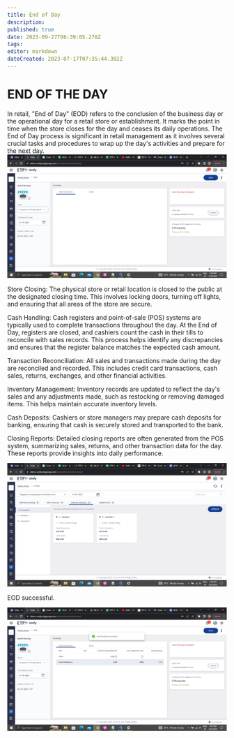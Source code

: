 ```yaml
---
title: End of Day
description: 
published: true
date: 2023-09-27T06:39:05.278Z
tags: 
editor: markdown
dateCreated: 2023-07-17T07:35:44.382Z
---
```


# END OF THE DAY
In retail, "End of Day" (EOD) refers to the conclusion of the business day or the operational day for a retail store or establishment. It marks the point in time when the store closes for the day and ceases its daily operations. The End of Day process is significant in retail management as it involves several crucial tasks and procedures to wrap up the day's activities and prepare for the next day.
![screenshot_(52).png](/screenshot_(52).png)

Store Closing: The physical store or retail location is closed to the public at the designated closing time. This involves locking doors, turning off lights, and ensuring that all areas of the store are secure.

Cash Handling: Cash registers and point-of-sale (POS) systems are typically used to complete transactions throughout the day. At the End of Day, registers are closed, and cashiers count the cash in their tills to reconcile with sales records. This process helps identify any discrepancies and ensures that the register balance matches the expected cash amount.

Transaction Reconciliation: All sales and transactions made during the day are reconciled and recorded. This includes credit card transactions, cash sales, returns, exchanges, and other financial activities.

Inventory Management: Inventory records are updated to reflect the day's sales and any adjustments made, such as restocking or removing damaged items. This helps maintain accurate inventory levels.

Cash Deposits: Cashiers or store managers may prepare cash deposits for banking, ensuring that cash is securely stored and transported to the bank.

Closing Reports: Detailed closing reports are often generated from the POS system, summarizing sales, returns, and other transaction data for the day. These reports provide insights into daily performance.

![screenshot_(53).png](/screenshot_(53).png)

EOD successful.

![screenshot_(54).png](/screenshot_(54).png)



